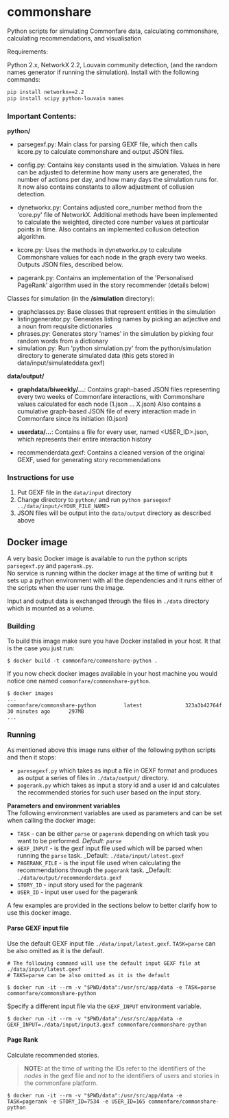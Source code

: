 # commonshare
Python scripts for simulating Commonfare data, calculating commonshare, calculating recommendations, and visualisation

Requirements:

Python 2.x, NetworkX 2.2, Louvain community detection, (and the random names generator if running the simulation). Install with the following commands:
```bash
pip install networkx==2.2
pip install scipy python-louvain names
```

<h3>Important Contents:</h3>

<b>python/</b>

- parsegexf.py: Main class for parsing GEXF file, which then calls kcore.py to calculate commonshare and output JSON files.

- config.py: Contains key constants used in the simulation. Values in here can be adjusted to determine how many users are generated, the number of actions per day, and how many days the simulation runs for. It now also contains constants to allow adjustment of collusion detection.

- dynetworkx.py: Contains adjusted core_number method from the 'core.py' file of NetworkX. Additional methods have been implemented to calculate the weighted, directed core number values at particular points in time. Also contains an implemented collusion detection algorithm.

- kcore.py: Uses the methods in dynetworkx.py to calculate Commonshare values for each node in the graph every two weeks. Outputs JSON files, described below.

- pagerank.py: Contains an implementation of the 'Personalised PageRank' algorithm used in the story recommender (details below) 

Classes for simulation (in the <b>/simulation</b> directory):
- graphclasses.py: Base classes that represent entities in the simulation
- listinggenerator.py: Generates listing names by picking an adjective and a noun from requisite dictionaries
- phrases.py: Generates story 'names' in the simulation by picking four random words from a dictionary
- simulation.py: Run 'python simulation.py' from the python/simulation directory to generate simulated data (this gets stored in data/input/simulateddata.gexf)

<b>data/output/</b>

- <b>graphdata/biweekly/...</b>: Contains graph-based JSON files representing every two weeks of Commonfare interactions, with Commonshare values calculated for each node (1.json ... X.json)
    Also contains a cumulative graph-based JSON file of every interaction made in Commonfare since its initiation (0.json)

- <b>userdata/...</b>: Contains a file for every user, named <USER_ID>.json, which represents their entire interaction history

- recommenderdata.gexf: Contains a cleaned version of the original GEXF, used for generating story recommendations

### Instructions for use

1. Put GEXF file in the `data/input` directory
2. Change directory to `python/` and run `python parsegexf ../data/input/<YOUR_FILE_NAME>`
3. JSON files will be output into the `data/output` directory as described above


## Docker image
A very basic Docker image is available to run the python scripts `parsegexf.py` and `pagerank.py`.  
No service is running within the docker image at the time of writing but it sets up a python environment with all the dependencies and it runs either of the scripts when the user runs the image.  

Input and output data is exchanged through the files in `./data` directory which is mounted as a volume.

### Building 
To build this image make sure you have Docker installed in your host.
It that is the case you just run:

```
$ docker build -t commonfare/commonshare-python .
```

If you now check docker images available in your host machine you would notice one named `commonfare/commonshare-python`.

```
$ docker images
...
commonfare/commonshare-python         latest              323a3b42764f        30 minutes ago      297MB
...
```

### Running
As mentioned above this image runs either of the following python scripts and then it stops:

 - `paresegexf.py` which takes as input a file in GEXF format and produces as output a series of files in `./data/output/` directory.
  - `pagerank.py` which takes as input a story id and a user id and calculates the recommended stories for such user based on the input story.

**Parameters and environment variables**  
The following environment variables are used as parameters and can be set when calling the docker image:

 - `TASK` - can be either `parse` or `pagerank` depending on which task you want to be performed. _Default: `parse`_
 - `GEXF_INPUT` - is the gexf input file used which will be parsed when running the `parse` task. _Default: `./data/input/latest.gexf`
 - `PAGERANK_FILE` - is the input file used when calculating the recommendations through the `pagerank` task. _Default: `./data/output/recommenderdata.gexf`
 - `STORY_ID` - input story used for the pagerank 
 - `USER_ID` - input user used for the pagerank


A few examples are provided in the sections below to better clarify how to use this docker image.

#### Parse GEXF input file
Use the default GEXF input file `./data/input/latest.gexf`. `TASK=parse` can be also omitted as it is the default.
```
# The following command will use the default input GEXF file at ./data/input/latest.gexf
# TAKS=parse can be also omitted as it is the default

$ docker run -it --rm -v "$PWD/data":/usr/src/app/data -e TASK=parse commonfare/commonshare-python
```

Specify a different input file via the `GEXF_INPUT` environment variable.
```
$ docker run -it --rm -v "$PWD/data":/usr/src/app/data -e GEXF_INPUT=./data/input/input3.gexf commonfare/commonshare-python
```

#### Page Rank
Calculate recommended stories.  
> **NOTE:** at the time of writing the IDs refer to the identifiers of the _nodes_ in the gexf file and _not_ to the identifiers of users and stories in the commonfare platform.
```
$ docker run -it --rm -v "$PWD/data":/usr/src/app/data -e TASK=pagerank -e STORY_ID=7534 -e USER_ID=165 commonfare/commonshare-python
```